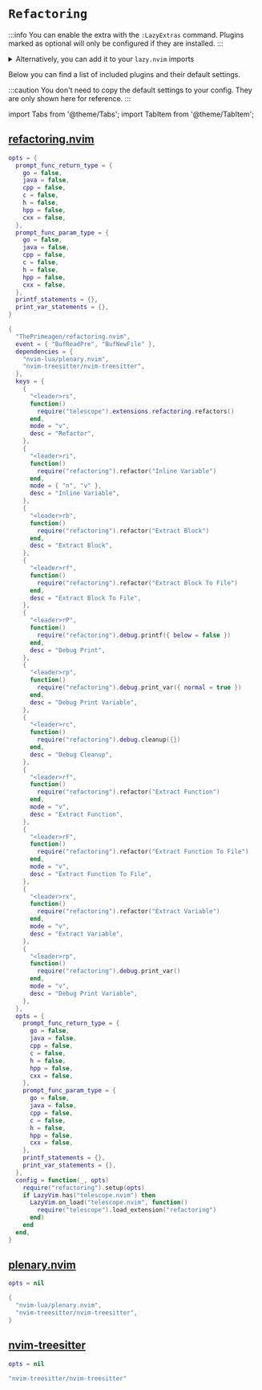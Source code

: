# `Refactoring`

<!-- plugins:start -->

:::info
You can enable the extra with the `:LazyExtras` command.
Plugins marked as optional will only be configured if they are installed.
:::

<details>
<summary>Alternatively, you can add it to your <code>lazy.nvim</code> imports</summary>

```lua title="lua/config/lazy.lua" {4}
require("lazy").setup({
  spec = {
    { "LazyVim/LazyVim", import = "lazyvim.plugins" },
    { import = "lazyvim.plugins.extras.editor.refactoring" },
    { import = "plugins" },
  },
})
```

</details>

Below you can find a list of included plugins and their default settings.

:::caution
You don't need to copy the default settings to your config.
They are only shown here for reference.
:::

import Tabs from '@theme/Tabs';
import TabItem from '@theme/TabItem';

## [refactoring.nvim](https://github.com/ThePrimeagen/refactoring.nvim)

<Tabs>

<TabItem value="opts" label="Options">

```lua
opts = {
  prompt_func_return_type = {
    go = false,
    java = false,
    cpp = false,
    c = false,
    h = false,
    hpp = false,
    cxx = false,
  },
  prompt_func_param_type = {
    go = false,
    java = false,
    cpp = false,
    c = false,
    h = false,
    hpp = false,
    cxx = false,
  },
  printf_statements = {},
  print_var_statements = {},
}
```

</TabItem>


<TabItem value="code" label="Full Spec">

```lua
{
  "ThePrimeagen/refactoring.nvim",
  event = { "BufReadPre", "BufNewFile" },
  dependencies = {
    "nvim-lua/plenary.nvim",
    "nvim-treesitter/nvim-treesitter",
  },
  keys = {
    {
      "<leader>rs",
      function()
        require("telescope").extensions.refactoring.refactors()
      end,
      mode = "v",
      desc = "Refactor",
    },
    {
      "<leader>ri",
      function()
        require("refactoring").refactor("Inline Variable")
      end,
      mode = { "n", "v" },
      desc = "Inline Variable",
    },
    {
      "<leader>rb",
      function()
        require("refactoring").refactor("Extract Block")
      end,
      desc = "Extract Block",
    },
    {
      "<leader>rf",
      function()
        require("refactoring").refactor("Extract Block To File")
      end,
      desc = "Extract Block To File",
    },
    {
      "<leader>rP",
      function()
        require("refactoring").debug.printf({ below = false })
      end,
      desc = "Debug Print",
    },
    {
      "<leader>rp",
      function()
        require("refactoring").debug.print_var({ normal = true })
      end,
      desc = "Debug Print Variable",
    },
    {
      "<leader>rc",
      function()
        require("refactoring").debug.cleanup({})
      end,
      desc = "Debug Cleanup",
    },
    {
      "<leader>rf",
      function()
        require("refactoring").refactor("Extract Function")
      end,
      mode = "v",
      desc = "Extract Function",
    },
    {
      "<leader>rF",
      function()
        require("refactoring").refactor("Extract Function To File")
      end,
      mode = "v",
      desc = "Extract Function To File",
    },
    {
      "<leader>rx",
      function()
        require("refactoring").refactor("Extract Variable")
      end,
      mode = "v",
      desc = "Extract Variable",
    },
    {
      "<leader>rp",
      function()
        require("refactoring").debug.print_var()
      end,
      mode = "v",
      desc = "Debug Print Variable",
    },
  },
  opts = {
    prompt_func_return_type = {
      go = false,
      java = false,
      cpp = false,
      c = false,
      h = false,
      hpp = false,
      cxx = false,
    },
    prompt_func_param_type = {
      go = false,
      java = false,
      cpp = false,
      c = false,
      h = false,
      hpp = false,
      cxx = false,
    },
    printf_statements = {},
    print_var_statements = {},
  },
  config = function(_, opts)
    require("refactoring").setup(opts)
    if LazyVim.has("telescope.nvim") then
      LazyVim.on_load("telescope.nvim", function()
        require("telescope").load_extension("refactoring")
      end)
    end
  end,
}
```

</TabItem>

</Tabs>

## [plenary.nvim](https://github.com/nvim-lua/plenary.nvim)

<Tabs>

<TabItem value="opts" label="Options">

```lua
opts = nil
```

</TabItem>


<TabItem value="code" label="Full Spec">

```lua
{
  "nvim-lua/plenary.nvim",
  "nvim-treesitter/nvim-treesitter",
}
```

</TabItem>

</Tabs>

## [nvim-treesitter](https://github.com/nvim-treesitter/nvim-treesitter)

<Tabs>

<TabItem value="opts" label="Options">

```lua
opts = nil
```

</TabItem>


<TabItem value="code" label="Full Spec">

```lua
"nvim-treesitter/nvim-treesitter"
```

</TabItem>

</Tabs>

<!-- plugins:end -->
